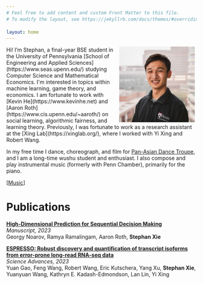 ```yaml
---
# Feel free to add content and custom Front Matter to this file.
# To modify the layout, see https://jekyllrb.com/docs/themes/#overriding-theme-defaults

layout: home
---
```

<img align="right" src="./resources/Stephan-500x500.jpg" width=200 height=200 style="margin:0px 5px">  
Hi! I’m Stephan, a final-year BSE student in the University of Pennsylvania [School of Engineering and Applied Sciences](https://www.seas.upenn.edu/) studying Computer Science and Mathematical Economics. I'm interested in topics within machine learning, game theory, and economics. I am fortunate to work with [Kevin He](https://www.kevinhe.net) and [Aaron Roth](https://www.cis.upenn.edu/~aaroth/) on social learning, algorithmic fairness, and learning theory. Previously, I was fortunate to work as a research assistant at the [Xing Lab](https://xinglab.org/), where I worked with Yi Xing and Robert Wang.

In my free time I dance, choreograph, and film for [Pan-Asian Dance Troupe](https://www.youtube.com/@PanAsianDanceTroupe/videos), and I am a long-time wushu student and enthusiast. I also compose and play instrumental music (formerly with Penn Chamber), primarily for the piano. 

[[Music](https://www.youtube.com/playlist?list=PLL7ewZWw3-y07CWUQkstSa4rG5a3kQgFT)]


# Publications

[**High-Dimensional Prediction for Sequential Decision Making**](https://arxiv.org/abs/2310.17651)\
_Manuscript, 2023_\
Georgy Noarov, Ramya Ramalingam, Aaron Roth, **Stephan Xie**

[**ESPRESSO: Robust discovery and quantification of transcript isoforms from error-prone long-read RNA-seq data**](https://www.science.org/doi/10.1126/sciadv.abq5072)  
_Science Advances, 2023_  
Yuan Gao, Feng Wang, Robert Wang, Eric Kutschera, Yang Xu, **Stephan Xie**, Yuanyuan Wang, Kathryn E. Kadash-Edmondson, Lan Lin, Yi Xing

